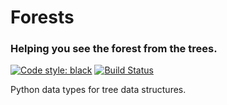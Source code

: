 # Forests
### Helping you see the forest from the trees.

[![Code style: black](https://img.shields.io/badge/code%20style-black-000000.svg)](https://github.com/ambv/black)
[![Build Status](https://travis-ci.org/JHowell45/Forests.svg?branch=master)](https://travis-ci.org/JHowell45/Forests)

Python data types for tree data structures.
